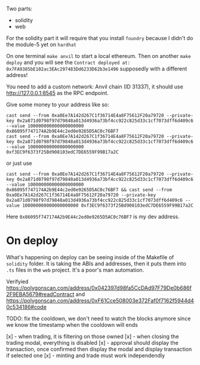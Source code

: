 
Two parts:
- solidity
- web

For the solidity part it will require that you install `foundry` because I didn't do the module-5 yet on `hardhat`

On one terminal `make anvil` to start a local ethereum. Then on another `make deploy` and you will see the `Contract deployed at: 0x7FA9385bE102ac3EAc297483Dd6233D62b3e1496` supposedly with a different address!

You need to add a custom network: Anvil chain (ID 31337), it should use http://127.0.0.1:8545 as the RPC endpoint.

Give some money to your address like so:

```
cast send --from 0xa0Ee7A142d267C1f36714E4a8F75612F20a79720 --private-key 0x2a871d0798f97d79848a013d4936a73bf4cc922c825d33c1cf7073dff6d409c6 --value 100000000000000000000 0x86095f747174A2b9E44c2ed0e9265D5AC0c76BF7
cast send --from 0xa0Ee7A142d267C1f36714E4a8F75612F20a79720 --private-key 0x2a871d0798f97d79848a013d4936a73bf4cc922c825d33c1cf7073dff6d409c6 --value 100000000000000000000 0xf3EC9f6373f25Bd908103edC7DE6559F99B17a2C
```

or just use 

```
cast send --from 0xa0Ee7A142d267C1f36714E4a8F75612F20a79720 --private-key 0x2a871d0798f97d79848a013d4936a73bf4cc922c825d33c1cf7073dff6d409c6 --value 100000000000000000000 0x86095f747174A2b9E44c2ed0e9265D5AC0c76BF7 && cast send --from 0xa0Ee7A142d267C1f36714E4a8F75612F20a79720 --private-key 0x2a871d0798f97d79848a013d4936a73bf4cc922c825d33c1cf7073dff6d409c6 --value 100000000000000000000 0xf3EC9f6373f25Bd908103edC7DE6559F99B17a2C
```

Here `0x86095f747174A2b9E44c2ed0e9265D5AC0c76BF7` is my dev address.


# On deploy

What's happening on deploy can be seeing inside of the Makefile of `solidity` folder. It is taking the ABIs and addresses, then it puts them into `.ts` files in the `web` project. It's a poor's man automation.


Verifyied https://polygonscan.com/address/0x042397d98fa5CcDAd97F79De0b686f2F9EBA5679#readContract  and https://polygonscan.com/address/0xF61Cce508003e372Faf0f7162f5944d40c534186#code
 

TODO: fix the cooldown, we don't need to watch the blocks anymore since we know the timestamp when the cooldown will ends




[x] - when trading, it is filtering on those owned
[x] - when closing the trading modal, everything is disabled
[x] - approval should display the transaction, once confirmed then display the modal and display transaction if selected one 
[x] - minting and trade must work independendly

